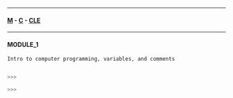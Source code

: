 
---

#### [M](https://github.com/ttltrk/TTT/blob/master/menu.md) - [C](https://github.com/ttltrk/TTT/blob/master/C/C.md) - [CLE](https://github.com/ttltrk/TTT/blob/master/C/CLE/CLE.md)

---

#### MODULE_1

```
Intro to computer programming, variables, and comments
```

```c

>>>

>>>
```
